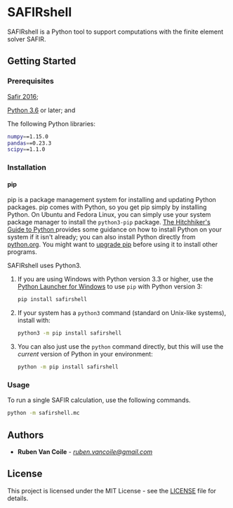 # SAFIRshell

SAFIRshell is a Python tool to support computations with the finite element solver SAFIR.

## Getting Started

### Prerequisites

[Safir 2016](https://www.uee.uliege.be/cms/c_2383458/en/safir);

[Python 3.6](https://www.anaconda.com/download/) or later; and

The following Python libraries:

```sh
numpy==1.15.0
pandas==0.23.3
scipy==1.1.0
```

### Installation

#### pip

pip is a package management system for installing and updating Python packages. pip comes with Python, so you get pip simply by installing Python. On Ubuntu and Fedora Linux, you can simply use your system package manager to install the `python3-pip` package. [The Hitchhiker's Guide to Python ](https://docs.python-guide.org/starting/installation/) provides some guidance on how to install Python on your system if it isn't already; you can also install Python directly from [python.org](https://www.python.org/getit/). You might want to [upgrade pip](https://pip.pypa.io/en/stable/installing/) before using it to install other programs.

SAFIRshell uses Python3. 

1.	If you are using Windows with Python version 3.3 or higher, use the [Python Launcher for Windows](https://docs.python.org/3/using/windows.html?highlight=shebang#python-launcher-for-windows) to use `pip` with Python version 3:
    ```sh
    pip install safirshell
    ```
2.	If your system has a `python3` command (standard on Unix-like systems), install with:
    ```sh
    python3 -m pip install safirshell
    ```
3.	You can also just use the `python` command directly, but this will use the _current_ version of Python in your environment:
    ```sh
    python -m pip install safirshell
    ```

### Usage

To run a single SAFIR calculation, use the following commands.

```sh
python -m safirshell.mc
```

## Authors

* **Ruben Van Coile** - *ruben.vancoile@gmail.com*

## License

This project is licensed under the MIT License - see the [LICENSE](LICENSE) file for details.
